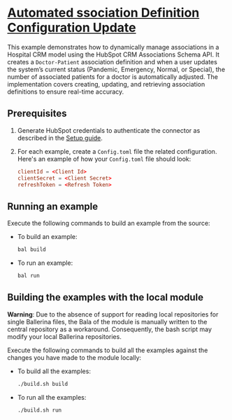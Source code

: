 # [Automated ssociation Definition Configuration Update](https://github.com/ballerina-platform/module-ballerinax-hubspot.crm.associations.schema/examples/automate_configuration_update)

This example demonstrates how to dynamically manage associations in a Hospital CRM model using the HubSpot CRM Associations Schema API. It creates a `Doctor-Patient` association definition and when a user updates the system’s current status (Pandemic, Emergency, Normal, or Special), the number of associated patients for a doctor is automatically adjusted. The implementation covers creating, updating, and retrieving association definitions to ensure real-time accuracy.

## Prerequisites

1. Generate HubSpot credentials to authenticate the connector as described in the [Setup guide](https://github.com/ballerina-platform/module-ballerinax-hubspot.crm.properties/blob/main/ballerina/Package.md#setup-guide).

2. For each example, create a `Config.toml` file the related configuration. Here's an example of how your `Config.toml` file should look:

    ```toml
    clientId = <Client Id>
    clientSecret = <Client Secret>
    refreshToken = <Refresh Token>
    ```

## Running an example

Execute the following commands to build an example from the source:

* To build an example:

    ```bash
    bal build
    ```

* To run an example:

    ```bash
    bal run
    ```

## Building the examples with the local module

**Warning**: Due to the absence of support for reading local repositories for single Ballerina files, the Bala of the module is manually written to the central repository as a workaround. Consequently, the bash script may modify your local Ballerina repositories.

Execute the following commands to build all the examples against the changes you have made to the module locally:

* To build all the examples:

    ```bash
    ./build.sh build
    ```

* To run all the examples:

    ```bash
    ./build.sh run
    ```
